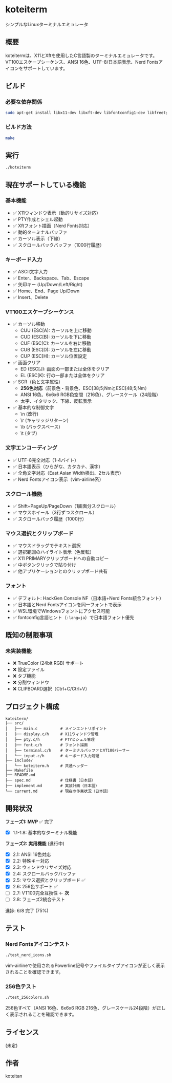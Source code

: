 # koteiterm

シンプルなLinuxターミナルエミュレータ

## 概要

koteitermは、X11とXftを使用したC言語製のターミナルエミュレータです。VT100エスケープシーケンス、ANSI 16色、UTF-8/日本語表示、Nerd Fontsアイコンをサポートしています。

## ビルド

### 必要な依存関係

```bash
sudo apt-get install libx11-dev libxft-dev libfontconfig1-dev libfreetype6-dev
```

### ビルド方法

```bash
make
```

## 実行

```bash
./koteiterm
```

## 現在サポートしている機能

### 基本機能
- ✅ X11ウィンドウ表示（動的リサイズ対応）
- ✅ PTY作成とシェル起動
- ✅ Xftフォント描画（Nerd Fonts対応）
- ✅ 動的ターミナルバッファ
- ✅ カーソル表示（下線）
- ✅ スクロールバックバッファ（1000行履歴）

### キーボード入力
- ✅ ASCII文字入力
- ✅ Enter、Backspace、Tab、Escape
- ✅ 矢印キー (Up/Down/Left/Right)
- ✅ Home、End、Page Up/Down
- ✅ Insert、Delete

### VT100エスケープシーケンス
- ✅ カーソル移動
  - CUU (ESC[A): カーソルを上に移動
  - CUD (ESC[B): カーソルを下に移動
  - CUF (ESC[C): カーソルを右に移動
  - CUB (ESC[D): カーソルを左に移動
  - CUP (ESC[H): カーソル位置設定
- ✅ 画面クリア
  - ED (ESC[J): 画面の一部または全体をクリア
  - EL (ESC[K): 行の一部または全体をクリア
- ✅ SGR（色と文字属性）
  - **256色対応**（前景色・背景色、ESC[38;5;NmとESC[48;5;Nm）
  - ANSI 16色、6x6x6 RGB色空間（216色）、グレースケール（24段階）
  - 太字、イタリック、下線、反転表示
- ✅ 基本的な制御文字
  - \\n (改行)
  - \\r (キャリッジリターン)
  - \\b (バックスペース)
  - \\t (タブ)

### 文字エンコーディング
- ✅ UTF-8完全対応（1-4バイト）
- ✅ 日本語表示（ひらがな、カタカナ、漢字）
- ✅ 全角文字対応（East Asian Width検出、2セル表示）
- ✅ Nerd Fontsアイコン表示（vim-airline系）

### スクロール機能
- ✅ Shift+PageUp/PageDown（1画面分スクロール）
- ✅ マウスホイール（3行ずつスクロール）
- ✅ スクロールバック履歴（1000行）

### マウス選択とクリップボード
- ✅ マウスドラッグでテキスト選択
- ✅ 選択範囲のハイライト表示（色反転）
- ✅ X11 PRIMARYクリップボードへの自動コピー
- ✅ 中ボタンクリックで貼り付け
- ✅ 他アプリケーションとのクリップボード共有

### フォント
- ✅ デフォルト: HackGen Console NF（日本語+Nerd Fonts統合フォント）
- ✅ 日本語とNerd Fontsアイコンを同一フォントで表示
- ✅ WSL環境でWindowsフォントにアクセス可能
- ✅ fontconfig言語ヒント（`:lang=ja`）で日本語フォント優先

## 既知の制限事項

### 未実装機能
- ❌ TrueColor (24bit RGB) サポート
- ❌ 設定ファイル
- ❌ タブ機能
- ❌ 分割ウィンドウ
- ❌ CLIPBOARD選択（Ctrl+C/Ctrl+V）

## プロジェクト構成

```
koteiterm/
├── src/
│   ├── main.c          # メインエントリポイント
│   ├── display.c/h     # X11ウィンドウ管理
│   ├── pty.c/h         # PTYとシェル管理
│   ├── font.c/h        # フォント描画
│   ├── terminal.c/h    # ターミナルバッファとVT100パーサー
│   └── input.c/h       # キーボード入力処理
├── include/
│   └── koteiterm.h     # 共通ヘッダー
├── Makefile
├── README.md
├── spec.md             # 仕様書（日本語）
├── implement.md        # 実装計画（日本語）
└── current.md          # 現在の作業状況（日本語）
```

## 開発状況

**フェーズ1: MVP** ✅ 完了
- [x] 1.1-1.8: 基本的なターミナル機能

**フェーズ2: 実用機能** (進行中)
- [x] 2.1: ANSI 16色対応
- [x] 2.2: 特殊キー対応
- [x] 2.3: ウィンドウリサイズ対応
- [x] 2.4: スクロールバックバッファ
- [x] 2.5: マウス選択とクリップボード ✅
- [x] 2.6: 256色サポート ✅
- [ ] 2.7: VT100完全互換性 ← **次**
- [ ] 2.8: フェーズ2統合テスト

進捗: 6/8 完了 (75%)

## テスト

### Nerd Fontsアイコンテスト

```bash
./test_nerd_icons.sh
```

vim-airlineで使用されるPowerline記号やファイルタイプアイコンが正しく表示されることを確認できます。

### 256色テスト

```bash
./test_256colors.sh
```

256色すべて（ANSI 16色、6x6x6 RGB 216色、グレースケール24段階）が正しく表示されることを確認できます。

## ライセンス

(未定)

## 作者

koteitan
